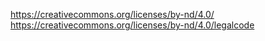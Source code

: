 https://creativecommons.org/licenses/by-nd/4.0/
https://creativecommons.org/licenses/by-nd/4.0/legalcode
